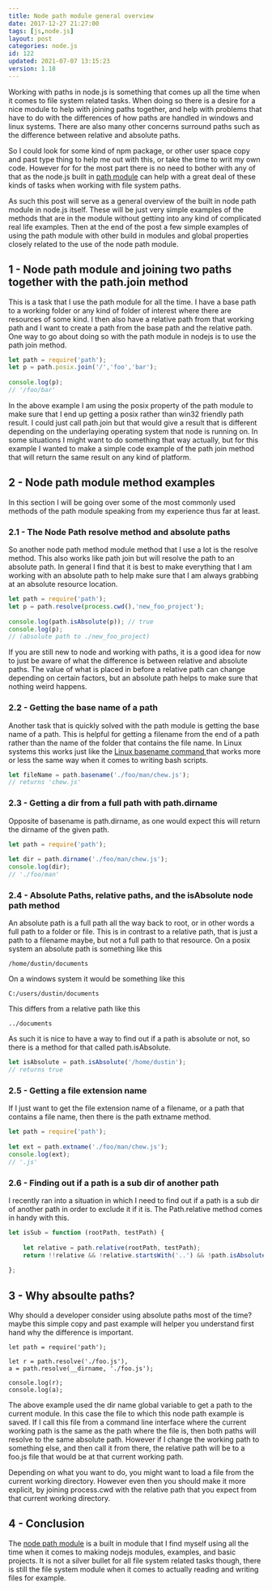 ```yaml
---
title: Node path module general overview
date: 2017-12-27 21:27:00
tags: [js,node.js]
layout: post
categories: node.js
id: 122
updated: 2021-07-07 13:15:23
version: 1.18
---
```


Working with paths in node.js is something that comes up all the time when it comes to file system related tasks. When doing so there is a desire for a nice module to help with joining paths together, and help with problems that have to do with the differences of how paths are handled in windows and linux systems. There are also many other concerns surround paths such as the difference between relative and absolute paths. 

So I could look for some kind of npm package, or other user space copy and past type thing to help me out with this, or take the time to writ my own code. However for for the most part there is no need to bother with any of that as the node.js built in [path module](https://nodejs.org/api/path.html) can help with a great deal of these kinds of tasks when working with file system paths.

<!-- more -->

As such this post will serve as a general overview of the built in node path module in node.js itself. These will be just very simple examples of the methods that are in the module without getting into any kind of complicated real life examples. Then at the end of the post a few simple examples of using the path module with other build in modules and global properties closely related to the use of the node path module.

## 1 - Node path module and joining two paths together with the path.join method

This is a task that I use the path module for all the time. I have a base path to a working folder or any kind of folder of interest where there are resources of some kind. I then also have a relative path from that working path and I want to create a path from the base path and the relative path. One way to go about doing so with the path module in nodejs is to use the path join method.

```js
let path = require('path');
let p = path.posix.join('/','foo','bar');
 
console.log(p);
// '/foo/bar'
```

In the above example I am using the posix property of the path module to make sure that I end up getting a posix rather than win32 friendly path result. I could just call path.join but that would give a result that is different depending on the underlaying operating system that node is running on. In some situations I might want to do something that way actually, but for this example I wanted to make a simple code example of the path join method that will return the same result on any kind of platform.

## 2 - Node path module method examples

In this section I will be going over some of the most commonly used methods of the path module speaking from my experience thus far at least.

### 2.1 - The Node Path resolve method and absolute paths

So another node path method module method that I use a lot is the resolve method. This also works like path join but will resolve the path to an absolute path. In general I find that it is best to make everything that I am working with an absolute path to help make sure that I am always grabbing at an absolute resource location.

```js
let path = require('path');
let p = path.resolve(process.cwd(),'new_foo_project');
 
console.log(path.isAbsolute(p)); // true
console.log(p);
// (absolute path to ./new_foo_project)
```

If you are still new to node and working with paths, it is a good idea for now to just be aware of what the difference is between relative and absolute paths. The value of what is placed in before a relative path can change depending on certain factors, but an absolute path helps to make sure that nothing weird happens.

### 2.2 - Getting the base name of a path

Another task that is quickly solved with the path module is getting the base name of a path. This is helpful for getting a filename from the end of a path rather than the name of the folder that contains the file name. In Linux systems this works just like the [Linux basename command ](/2021/07/07/linux-basename/) that works more or less the same way when it comes to writing bash scripts.

```js
let fileName = path.basename('./foo/man/chew.js');
// returns 'chew.js'
```

### 2.3 - Getting a dir from a full path with path.dirname

Opposite of basename is path.dirname, as one would expect this will return the dirname of the given path.

```js
let path = require('path');
 
let dir = path.dirname('./foo/man/chew.js');
console.log(dir);
// './foo/man'
```

### 2.4 - Absolute Paths, relative paths, and the isAbsolute node path method

An absolute path is a full path all the way back to root, or in other words a full path to a folder or file. This is in contrast to a relative path, that is just a path to a filename maybe, but not a full path to that resource. On a posix system an absolute path is something like this

```
/home/dustin/documents
```

On a windows system it would be something like this

```
C:/users/dustin/documents
```

This differs from a relative path like this

```
../documents
```

As such it is nice to have a way to find out if a path is absolute or not, so there is a method for that called path.isAbsolute.

```js
let isAbsolute = path.isAbsolute('/home/dustin');
// returns true
```

### 2.5 - Getting a file extension name


If I just want to get the file extension name of a filename, or a path that contains a file name, then there is the path extname method.

```js
let path = require('path');
 
let ext = path.extname('./foo/man/chew.js');
console.log(ext);
// '.js'
```

### 2.6 - Finding out if a path is a sub dir of another path

I recently ran into a situation in which I need to find out if a path is a sub dir of another path in order to exclude it if it is. The Path.relative method comes in handy with this.

```js
let isSub = function (rootPath, testPath) {
 
    let relative = path.relative(rootPath, testPath);
    return !!relative && !relative.startsWith('..') && !path.isAbsolute(relative);
 
};
```

## 3 - Why absoulte paths?

Why should a developer consider using absolute paths most of the time? maybe this simple copy and past example will helper you understand first hand why the difference is important.

```
let path = require('path');
 
let r = path.resolve('./foo.js'),
a = path.resolve(__dirname, './foo.js');
 
console.log(r);
console.log(a);
```

The above example used the dir name global variable to get a path to the current module. In this case the file to which this node path example is saved. If I call this file from a command line interface where the current working path is the same as the path where the file is, then both paths will resolve to the same absolute path. However if I change the working path to something else, and then call it from there, the relative path will be to a foo.js file that would be at that current working path.

Depending on what you want to do, you might want to load a file from the current working directory. However even then you should make it more explicit, by joining process.cwd with the relative path that you expect from that current working directory.

## 4 - Conclusion

The [node path module](https://nodejs.dev/the-nodejs-path-module) is a built in module that I find myself using all the time when it comes to making nodejs modules, examples, and basic projects. It is not a silver bullet for all file system related tasks though, there is still the file system module when it comes to actually reading and writing files for example.